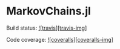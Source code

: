 # MarkovChains.jl

Build status:
[![travis][travis-img]](https://travis-ci.org/wangnangg/MarkovChains.jl.svg?branch=master)

Code coverage:
[![coveralls][coveralls-img]]()
